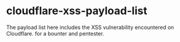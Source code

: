 # cloudflare-xss-payload-list

The payload list here includes the XSS vulnerability encountered on Cloudflare.
for a bounter and pentester.
